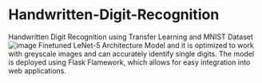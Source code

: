 # Handwritten-Digit-Recognition
Handwritten Digit Recognition using Transfer Learning and MNIST Dataset
![image](https://github.com/RISHIKREDDYL/Handwritten-Digit-Recognition/assets/36101925/d847fa01-dcb2-4917-9562-a90f55724090)
Finetuned LeNet-5 Architecture Model and it is optimized to work with greyscale images and can accurately identify single digits. The model is deployed using Flask Flamework, which allows for easy integration into web applications.

